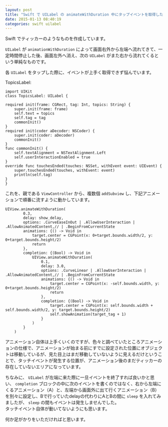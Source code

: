 ```yaml
---
layout: post
title: "Swift で UILabel の animateWithDuration 中にタップイベントを取得したい"
date: 2015-01-13 08:40:19
categories: swift uilabel
---
```

<p>Swift でティッカーのようなものを作成しています。</p>

<p><code>UILabel</code> が <code>animationWithDuration</code> によって画面右外から左端へ流れてきて、一定時間停止した後、画面左外へ消え、次の <code>UILabel</code> がまた右から流れてくるという単純なものです。</p>

<p>各 <code>UILabel</code> をタップした際に、イベントが上手く取得できず悩んでいます。</p>

<p>TopicsLabel:</p>

<pre><code>import UIKit
class TopicsLabel: UILabel {

required init(frame: CGRect, tag: Int, topics: String) {
    super.init(frame: frame)
    self.text = topics
    self.tag = tag
    commonInit()
}
required init(coder aDecoder: NSCoder) {
    super.init(coder: aDecoder)
    commonInit()
}
func commonInit() {
    self.textAlignment = NSTextAlignment.Left
    self.userInteractionEnabled = true
}
override func touchesEnded(touches: NSSet, withEvent event: UIEvent) {
    super.touchesEnded(touches, withEvent: event)
    println(self.tag)
}
}
</code></pre>

<p>これを、親である <code>ViewController</code> から、複数個 <code>addSubview</code> し、下記アニメーションで順番に流すように動かしています。</p>

<pre><code>UIView.animateWithDuration(
        0.3,
        delay: show_delay,
        options: .CurveEaseInOut | .AllowUserInteraction | .AllowAnimatedContent,// | .BeginFromCurrentState
        animations: {() -&gt; Void in
            target.center = CGPoint(x: 0+target.bounds.width/2, y: 0+target.bounds.height/2)
            return
        },
        completion: {(Bool) -&gt; Void in
            UIView.animateWithDuration(
                0.1,
                delay: 3.0,
                options: .CurveLinear | .AllowUserInteraction | .AllowAnimatedContent,// | .BeginFromCurrentState
                animations: {() -&gt; Void in
                    target.center = CGPoint(x: -self.bounds.width, y: 0+target.bounds.height/2)
                    return
                },
                completion: {(Bool) -&gt; Void in
                    target.center = CGPoint(x: self.bounds.width + self.bounds.width/2, y: target.bounds.height/2)
                    self.showAnimation(target_tag + 1)
                }
            )
        }
    )
</code></pre>

<p>アニメーション自体は上手くいくのですが、色々と調べていたところアニメーションの仕様で、アニメーションが始まる前にすでに設定された位置にオブジェクトは移動しているが、見た目上はまだ移動していないように見えるだけということで、タッチイベントが発生する位置が、アニメーション後のまだティッカーの存在していないエリアになっています。</p>

<p>ちなみに、 <code>UILabel</code> が左端に来た際に一旦イベントを終了すれば良いかと思い、 <code>completion</code> ブロックの中に次のイベントを書くのではなく、右から左端にくるアニメーション（A）と、左端から画面外に出て行くアニメーション（B）を別々に設定し、Bで行っていたdelayの代わりにAとBの間に <code>sleep</code> を入れてみましたが、 <code>sleep</code> の間もイベントは発生しませんでした。<br>
タッチイベント自体が動いてないようにも思います。</p>

<p>何か足がかりをいただければと思います。</p>
